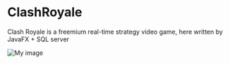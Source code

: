 # ClashRoyale
Clash Royale is a freemium real-time strategy video game, here written by JavaFX + SQL server

![My image](ChamRun.github.com/ClashRoyale/ScreenShots/1-SignUp.jpg)

